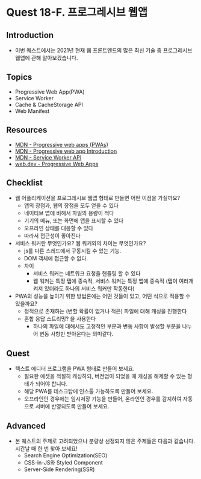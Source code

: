 # Quest 18-F. 프로그레시브 웹앱

## Introduction
* 이번 퀘스트에서는 2021년 현재 웹 프론트엔드의 많은 최신 기술 중 프로그레시브 웹앱에 관해 알아보겠습니다.

## Topics
* Progressive Web App(PWA)
* Service Worker
* Cache & CacheStorage API
* Web Manifest

## Resources
* [MDN - Progressive web apps (PWAs)](https://developer.mozilla.org/en-US/docs/Web/Progressive_web_apps)
* [MDN - Progressive web app Introduction](https://developer.mozilla.org/ko/docs/Web/Progressive_web_apps/Introduction)
* [MDN - Service Worker API](https://developer.mozilla.org/ko/docs/Web/API/Service_Worker_API)
* [web.dev - Progressive Web Apps](https://web.dev/progressive-web-apps/)

## Checklist
* 웹 어플리케이션을 프로그레시브 웹앱 형태로 만들면 어떤 이점을 가질까요?
  - 앱의 장점과, 웹의 장점을 모두 얻을 수 있다
  - 네이티브 앱에 비해서 파일의 용량이 적다
  - 기기의 메뉴, 또는 화면에 앱을 표시할 수 있다
  - 오프라인 상태를 대응할 수 있다
  - 따라서 접근성이 좋아진다
* 서비스 워커란 무엇인가요? 웹 워커와의 차이는 무엇인가요?
  - js를 다른 스레드에서 구동시킬 수 있는 기능.
  - DOM 객체에 접근할 수 없다.
  - 차이
    - 서비스 워커는 네트워크 요청을 핸들링 할 수 있다
    - 웹 워커는 특정 탭에 종속적, 서비스 워커는 특정 앱에 종속적 (탭이 여러개 켜져 있더라도 하나의 서비스 워커만 작동한다)
* PWA의 성능을 높이기 위한 방법론에는 어떤 것들이 있고, 어떤 식으로 적용할 수 있을까요?
  - 정적으로 존재하는 (변할 확률이 없거나 적은) 파일에 대해 캐싱을 진행한다
  - 혼합 응답 스트리밍? 을 사용한다
    - 하나의 파일에 대해서도 고정적인 부분과 변동 사항이 발생할 부분을 나누어 변동 사항만 받아온다는 의미같다.

## Quest
* 텍스트 에디터 프로그램을 PWA 형태로 만들어 보세요.
  * 필요한 에셋을 적절히 캐싱하되, 버전업이 되었을 때 캐싱을 해제할 수 있는 형태가 되어야 합니다.
  * 해당 PWA를 데스크탑에 인스톨 가능하도록 만들어 보세요.
  * 오프라인인 경우에는 임시저장 기능을 만들어, 온라인인 경우를 감지하여 자동으로 서버에 반영되도록 만들어 보세요.

## Advanced
* 본 퀘스트의 주제로 고려되었으나 분량상 선정되지 않은 주제들은 다음과 같습니다. 시간날 때 한 번 찾아 보세요!
  * Search Engine Optimization(SEO)
  * CSS-in-JS와 Styled Component
  * Server-Side Rendering(SSR)
